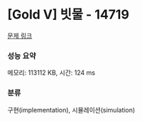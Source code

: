 # [Gold V] 빗물 - 14719 

[문제 링크](https://www.acmicpc.net/problem/14719) 

### 성능 요약

메모리: 113112 KB, 시간: 124 ms

### 분류

구현(implementation), 시뮬레이션(simulation)

